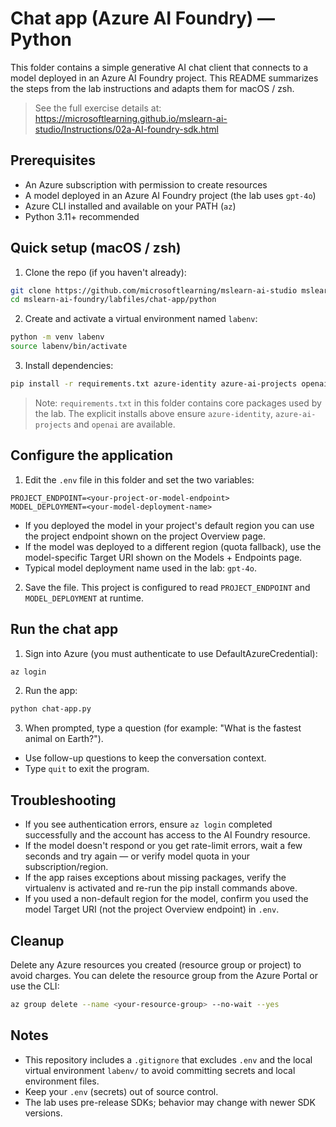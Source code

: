 # Chat app (Azure AI Foundry) — Python

This folder contains a simple generative AI chat client that connects to a model deployed in an Azure AI Foundry project. This README summarizes the steps from the lab instructions and adapts them for macOS / zsh.

> See the full exercise details at:
> https://microsoftlearning.github.io/mslearn-ai-studio/Instructions/02a-AI-foundry-sdk.html

## Prerequisites

- An Azure subscription with permission to create resources
- A model deployed in an Azure AI Foundry project (the lab uses `gpt-4o`)
- Azure CLI installed and available on your PATH (`az`)
- Python 3.11+ recommended

## Quick setup (macOS / zsh)

1. Clone the repo (if you haven't already):

```bash
git clone https://github.com/microsoftlearning/mslearn-ai-studio mslearn-ai-foundry
cd mslearn-ai-foundry/labfiles/chat-app/python
```

2. Create and activate a virtual environment named `labenv`:

```bash
python -m venv labenv
source labenv/bin/activate
```

3. Install dependencies:

```bash
pip install -r requirements.txt azure-identity azure-ai-projects openai
```

> Note: `requirements.txt` in this folder contains core packages used by the lab. The explicit installs above ensure `azure-identity`, `azure-ai-projects` and `openai` are available.

## Configure the application

1. Edit the `.env` file in this folder and set the two variables:

```
PROJECT_ENDPOINT=<your-project-or-model-endpoint>
MODEL_DEPLOYMENT=<your-model-deployment-name>
```

- If you deployed the model in your project's default region you can use the project endpoint shown on the project Overview page.
- If the model was deployed to a different region (quota fallback), use the model-specific Target URI shown on the Models + Endpoints page.
- Typical model deployment name used in the lab: `gpt-4o`.

2. Save the file. This project is configured to read `PROJECT_ENDPOINT` and `MODEL_DEPLOYMENT` at runtime.

## Run the chat app

1. Sign into Azure (you must authenticate to use DefaultAzureCredential):

```bash
az login
```

2. Run the app:

```bash
python chat-app.py
```

3. When prompted, type a question (for example: "What is the fastest animal on Earth?").
- Use follow-up questions to keep the conversation context.
- Type `quit` to exit the program.

## Troubleshooting

- If you see authentication errors, ensure `az login` completed successfully and the account has access to the AI Foundry resource.
- If the model doesn't respond or you get rate-limit errors, wait a few seconds and try again — or verify model quota in your subscription/region.
- If the app raises exceptions about missing packages, verify the virtualenv is activated and re-run the pip install commands above.
- If you used a non-default region for the model, confirm you used the model Target URI (not the project Overview endpoint) in `.env`.

## Cleanup

Delete any Azure resources you created (resource group or project) to avoid charges. You can delete the resource group from the Azure Portal or use the CLI:

```bash
az group delete --name <your-resource-group> --no-wait --yes
```

## Notes

- This repository includes a `.gitignore` that excludes `.env` and the local virtual environment `labenv/` to avoid committing secrets and local environment files.
- Keep your `.env` (secrets) out of source control.
- The lab uses pre-release SDKs; behavior may change with newer SDK versions.